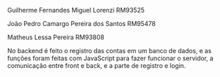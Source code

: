Guilherme Fernandes Miguel Lorenzi RM93525 

João Pedro Camargo Pereira dos Santos RM95478 

Matheus Lessa Pereira RM93808

No backend é feito o registro das contas em um banco de dados, e as funções foram feitas com JavaScript para fazer funcionar o servidor, a comunicação entre front e back, e a parte de registro e login.
